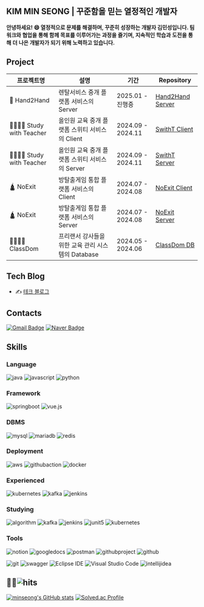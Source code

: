 ## KIM MIN SEONG | 꾸준함을 믿는 열정적인 개발자
**안녕하세요! 😄 열정적으로 문제를 해결하며, 꾸준히 성장하는 개발자 김민성입니다. 팀워크와 협업을 통해 함께 목표를 이루어가는 과정을 즐기며, 지속적인 학습과 도전을 통해 더 나은 개발자가 되기 위해 노력하고 있습니다.**

## Project
| 프로젝트명| 설명 | 기간 | Repository |
|------------------------|-------------------------------------------------------|----------------------|--------------------------------------------------------------------------------------|
| 🤝 Hand2Hand              | 렌탈서비스 중개 플랫폼 서비스의 Server             | 2025.01 - 진행중      | [Hand2Hand Server](https://github.com/34suuuuu/highFour)                             |
| 👩‍🎓👨‍🎓 Study with Teacher     | 올인원 교육 중개 플랫폼 스위티 서비스의 Client      | 2024.09 - 2024.11     | [SwithT Client](https://github.com/Windowmincastle/SwithT_frontend)                  |
| 👩‍🎓👨‍🎓 Study with Teacher     | 올인원 교육 중개 플랫폼 스위티 서비스의 Server      | 2024.09 - 2024.11     | [SwithT Server](https://github.com/Windowmincastle/SwithT_backend)                   |
| 🛕 NoExit                 | 방탈출게임 통합 플랫폼 서비스의 Client              | 2024.07 - 2024.08     | [NoExit Client](https://github.com/Windowmincastle/NoExit_frontend)                  |
| 🛕 NoExit                 | 방탈출게임 통합 플랫폼 서비스의 Server              | 2024.07 - 2024.08     | [NoExit Server](https://github.com/Windowmincastle/NoExit_backend)                   |
| 👨‍🏫👩‍🏫 ClassDom               | 프리랜서 강사들을 위한 교육 관리 시스템의 Database  | 2024.05 - 2024.06     | [ClassDom DB](https://github.com/Windowmincastle/ClassDom-Project)                   |

## Tech Blog
- ✍ [테크 블로그](https://excited-trampoline-8c1.notion.site/175b16cb343580688115e2688f3f9a38)
## Contacts
[![Gmail Badge](https://img.shields.io/badge/Gmail-d14836?style=flat-square&logo=Gmail&logoColor=white&link=mailto:mincastle77@gmail.com)](mailto:mincastle77@gmail.com)
[![Naver Badge](https://img.shields.io/badge/Naver-03C75A?style=flat-square&logo=Naver&logoColor=white&link=mailto:kcm1042@naver.com)](mailto:kcm1042@naver.com)


## Skills

### Language
![java](https://img.shields.io/badge/java-007396?style=for-the-badge&logo=java&logoColor=white)
![javascript](https://img.shields.io/badge/javascript-F7DF1E?style=for-the-badge&logo=javascript&logoColor=black)
![python](https://img.shields.io/badge/python-306998?style=for-the-badge&logo=python&logoColor=white)

### Framework
![springboot](https://img.shields.io/badge/springboot-6DB33F?style=for-the-badge&logo=springboot&logoColor=white)
![vue.js](https://img.shields.io/badge/vue.js-4FC08D?style=for-the-badge&logo=vue.js&logoColor=white)

### DBMS
![mysql](https://img.shields.io/badge/mysql-4479A1?style=for-the-badge&logo=mysql&logoColor=white)
![mariadb](https://img.shields.io/badge/mariadb-003545?style=for-the-badge&logo=mariadb&logoColor=white)
![redis](https://img.shields.io/badge/redis-DC382D?style=for-the-badge&logo=redis&logoColor=white)

### Deployment
![aws](https://img.shields.io/badge/aws-232F3E?style=for-the-badge&logo=aws&logoColor=white)
![githubaction](https://img.shields.io/badge/github_action-2088FF?style=for-the-badge&logo=githubactions&logoColor=white)
![docker](https://img.shields.io/badge/docker-2496ED?style=for-the-badge&logo=docker&logoColor=white)

### Experienced
![kubernetes](https://img.shields.io/badge/kubernetes-326CE5?style=for-the-badge&logo=kubernetes&logoColor=white)
![kafka](https://img.shields.io/badge/apache_kafka-231F20?style=for-the-badge&logo=apachekafka&logoColor=white)
![jenkins](https://img.shields.io/badge/jenkins-D24939?style=for-the-badge&logo=jenkins&logoColor=white)

### Studying
![algorithm](https://img.shields.io/badge/algorithm-0F4B8E?style=for-the-badge&logo=python&logoColor=white)
![kafka](https://img.shields.io/badge/apache_kafka-231F20?style=for-the-badge&logo=apachekafka&logoColor=white)
![jenkins](https://img.shields.io/badge/jenkins-D24939?style=for-the-badge&logo=jenkins&logoColor=white)
![junit5](https://img.shields.io/badge/junit5-25A162?style=for-the-badge&logo=junit5&logoColor=white)
![kubernetes](https://img.shields.io/badge/kubernetes-326CE5?style=for-the-badge&logo=kubernetes&logoColor=white)

### Tools
![notion](https://img.shields.io/badge/notion-000000?style=for-the-badge&logo=notion&logoColor=white)
![googledocs](https://img.shields.io/badge/google_docs-34B7F1?style=for-the-badge&logo=googledocs&logoColor=white)
![postman](https://img.shields.io/badge/postman-FF6C37?style=for-the-badge&logo=postman&logoColor=white)
![githubproject](https://img.shields.io/badge/github_project-0366D6?style=for-the-badge&logo=github&logoColor=white)
![github](https://img.shields.io/badge/github-181717?style=for-the-badge&logo=github&logoColor=white)

![git](https://img.shields.io/badge/git-F05032?style=for-the-badge&logo=git&logoColor=white)
![swagger](https://img.shields.io/badge/swagger-85EA2D?style=for-the-badge&logo=swagger&logoColor=black)
![Eclipse IDE](https://img.shields.io/badge/Eclipse%20IDE-2C2255.svg?&style=for-the-badge&logo=Eclipse%20IDE&logoColor=white)
![Visual Studio Code](https://img.shields.io/badge/Visual%20Studio%20Code-007ACC.svg?&style=for-the-badge&logo=Visual%20Studio%20Code&logoColor=white)
![intellijidea](https://img.shields.io/badge/intellij%20idea-000000?style=for-the-badge&logo=intellijidea&logoColor=white)

## 👨‍💻![hits](https://hits.dwyl.com/Windowmincastle/Windowmincastle.svg)
[![minseong's GitHub stats](https://github-readme-stats.vercel.app/api?username=Windowmincastle&theme=radical)](https://github.com/Windowmincastle/github-readme-stats) [![Solved.ac Profile](http://mazassumnida.wtf/api/v2/generate_badge?boj=castlemin77)](https://solved.ac/castlemin77/)
